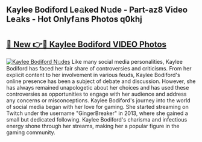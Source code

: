 ## Kaylee Bodiford Le𝚊ked N𝚞de - Part-az8 Video Le𝚊ks - Hot Onlyf𝚊ns Photos q0khj

# <h2><a href="http://ab51495.deff.icu/?id=Kaylee+Bodiford">🔗 New 👉🔴 Kaylee Bodiford VIDEO Photos</a></h2>

[![Kaylee Bodiford N𝚞des](https://i.imgur.com/rIISA9y.gif)](http://ab51495.deff.icu/?id=Kaylee+Bodiford)
Like many social media personalities, Kaylee Bodiford has faced her fair share of controversies and criticisms. From her explicit content to her involvement in various feuds, Kaylee Bodiford's online presence has been a subject of debate and discussion. However, she has always remained unapologetic about her choices and has used these controversies as opportunities to engage with her audience and address any concerns or misconceptions. Kaylee Bodiford's journey into the world of social media began with her love for gaming. She started streaming on Twitch under the username "GingerBreaker" in 2013, where she gained a small but dedicated following. Kaylee Bodiford's charisma and infectious energy shone through her streams, making her a popular figure in the gaming community.
